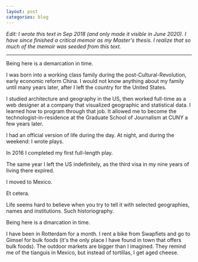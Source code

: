 ```yaml
---
layout: post
categories: blog
---
```


_Edit: I wrote this text in Sep 2018 (and only made it visible in June 2020). I have since finished a critical memoir as my Master's thesis. I realize that so much of the memoir was seeded from this text._

<hr>

Being here is a demarcation in time.

I was born into a working class family during the post-Cultural-Revolution, early economic reform China. I would not know anything about my family until many years later, after I left the country for the United States.

I studied architecture and geography in the US, then worked full-time as a web designer at a company that visualized geographic and statistical data. I learned how to program through that job. It allowed me to become the technologist-in-residence at the Graduate School of Journalism at CUNY a few years later.

I had an official version of life during the day. At night, and during the weekend: I wrote plays.

In 2016 I completed my first full-length play.

The same year I left the US indefinitely, as the third visa in my nine years of living there expired.

I moved to Mexico. 

Et cetera.

Life seems hard to believe when you try to tell it with selected geographies, names and institutions. Such historiography.

Being here is a dmarcation in time.

I have been in Rotterdam for a month. I rent a bike from Swapfiets and go to Gimsel for bulk foods (it's the only place I have found in town that offers bulk foods). The outdoor markets are bigger than I imagined. They remind me of the tianguis in Mexico, but instead of tortillas, I get aged cheese.

I am yet to register at the municipality. It is September; the room I find is only available from October 1st. Time for limbo. I do not yet have a BSN, and thus no bank account or phone subscription. I use a pay-as-you-go SIM, switching on the mobile data only when I need to check a message.

I've seen Mirla and Olaf, my Dutch friends, in Amsterdam three times. Soon they are going back to where they consider home now. In Chile.

I read a book by a Dutch author who wrote it in English. It reads rather stiff.

The yoga teacher I had in Mexico is Dutch. She spends summer in Amsterdam and, when it turns grey like this, she returns to the coast of Oaxaca.

She says, "in Europe people spend so much time in the head."

She says, "if you ride a lot of bikes, you are tight around the hips."

I biked in the wind the other day. It nearly knocked me over.

I have not felt my body for quite some time. I am still getting used to the weather.










